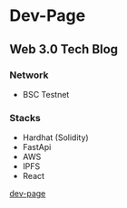 # Dev-Page

## Web 3.0 Tech Blog

### Network

+ BSC Testnet

### Stacks

+ Hardhat (Solidity)
+ FastApi
+ AWS
+ IPFS
+ React

[dev-page](https://dev-page-for-test.surge.sh)
